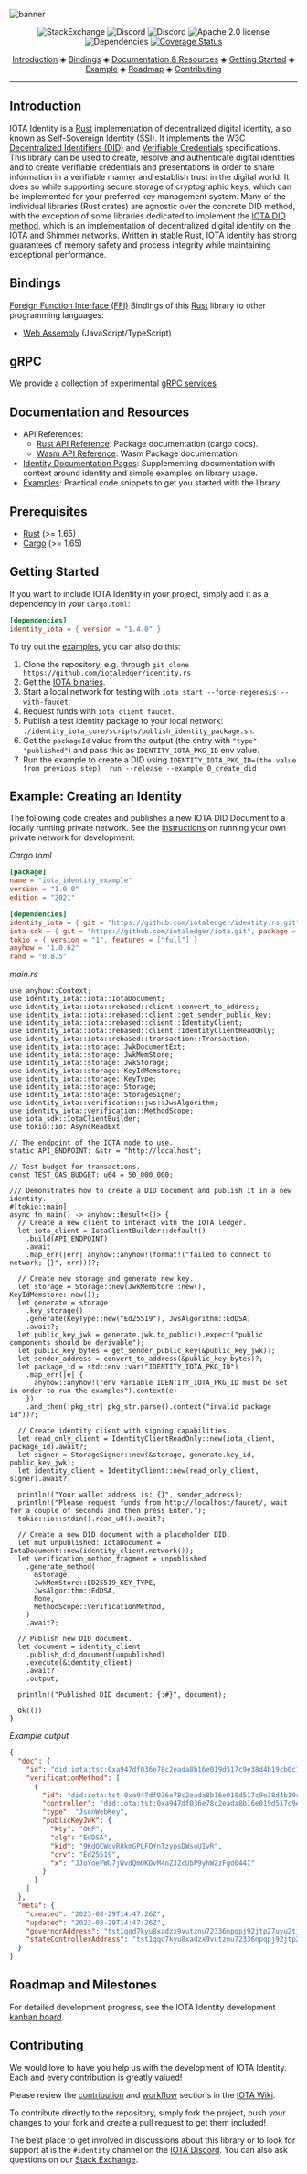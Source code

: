 ![banner](https://github.com/iotaledger/identity.rs/raw/HEAD/.github/banner_identity.svg)

<p align="center">
  <a href="https://iota.stackexchange.com/" style="text-decoration:none;"><img src="https://img.shields.io/badge/StackExchange-9cf.svg?logo=stackexchange" alt="StackExchange"></a>
  <a href="https://discord.iota.org/" style="text-decoration:none;"><img src="https://img.shields.io/badge/Discord-9cf.svg?logo=discord" alt="Discord"></a>
  <a href="https://discord.iota.org/" style="text-decoration:none;"><img src="https://img.shields.io/discord/397872799483428865" alt="Discord"></a>
  <a href="https://github.com/iotaledger/identity.rs/blob/HEAD/LICENSE" style="text-decoration:none;"><img src="https://img.shields.io/github/license/iotaledger/identity.rs.svg" alt="Apache 2.0 license"></a>
  <img src="https://deps.rs/repo/github/iotaledger/identity.rs/status.svg" alt="Dependencies">
  <a href='https://coveralls.io/github/iotaledger/identity.rs?branch=main'><img src='https://coveralls.io/repos/github/iotaledger/identity.rs/badge.svg?branch=main' alt='Coverage Status' /></a>

</p>

<p align="center">
  <a href="#introduction">Introduction</a> ◈
  <a href="#bindings">Bindings</a> ◈
  <a href="#documentation-and-resources">Documentation & Resources</a> ◈
  <a href="#getting-started">Getting Started</a> ◈
  <a href="#example-creating-an-identity">Example</a> ◈
  <a href="#roadmap-and-milestones">Roadmap</a> ◈
  <a href="#contributing">Contributing</a>
</p>

---

## Introduction

IOTA Identity is a [Rust](https://www.rust-lang.org/) implementation of decentralized digital identity, also known as Self-Sovereign Identity (SSI). It implements the W3C [Decentralized Identifiers (DID)](https://www.w3.org/TR/did-core/) and [Verifiable Credentials](https://www.w3.org/TR/vc-data-model/) specifications. This library can be used to create, resolve and authenticate digital identities and to create verifiable credentials and presentations in order to share information in a verifiable manner and establish trust in the digital world. It does so while supporting secure storage of cryptographic keys, which can be implemented for your preferred key management system. Many of the individual libraries (Rust crates) are agnostic over the concrete DID method, with the exception of some libraries dedicated to implement the [IOTA DID method](https://wiki.iota.org/identity.rs/specs/did/iota_did_method_spec/), which is an implementation of decentralized digital identity on the IOTA and Shimmer networks. Written in stable Rust, IOTA Identity has strong guarantees of memory safety and process integrity while maintaining exceptional performance.

## Bindings

[Foreign Function Interface (FFI)](https://en.wikipedia.org/wiki/Foreign_function_interface) Bindings of this [Rust](https://www.rust-lang.org/) library to other programming languages:

- [Web Assembly](https://github.com/iotaledger/identity.rs/blob/HEAD/bindings/wasm/) (JavaScript/TypeScript)

## gRPC

We provide a collection of experimental [gRPC services](https://github.com/iotaledger/identity.rs/blob/HEAD/bindings/grpc/)
## Documentation and Resources

- API References:
  - [Rust API Reference](https://docs.rs/identity_iota/latest/identity_iota/): Package documentation (cargo docs).
  - [Wasm API Reference](https://wiki.iota.org/identity.rs/libraries/wasm/api_reference/): Wasm Package documentation.
- [Identity Documentation Pages](https://wiki.iota.org/identity.rs/introduction): Supplementing documentation with context around identity and simple examples on library usage.
- [Examples](https://github.com/iotaledger/identity.rs/blob/HEAD/examples): Practical code snippets to get you started with the library.

## Prerequisites

- [Rust](https://www.rust-lang.org/) (>= 1.65)
- [Cargo](https://doc.rust-lang.org/cargo/) (>= 1.65)

## Getting Started

If you want to include IOTA Identity in your project, simply add it as a dependency in your `Cargo.toml`:

```toml
[dependencies]
identity_iota = { version = "1.4.0" }
```

To try out the [examples](https://github.com/iotaledger/identity.rs/blob/HEAD/examples), you can also do this:

1. Clone the repository, e.g. through `git clone https://github.com/iotaledger/identity.rs`
2. Get the [IOTA binaries](https://github.com/iotaledger/iota/releases).
3. Start a local network for testing with `iota start --force-regenesis --with-faucet`.
4. Request funds with `iota client faucet`.
5. Publish a test identity package to your local network: `./identity_iota_core/scripts/publish_identity_package.sh`.
6. Get the `packageId` value from the output (the entry with `"type": "published"`) and pass this as `IDENTITY_IOTA_PKG_ID` env value.
7. Run the example to create a DID using `IDENTITY_IOTA_PKG_ID=(the value from previous step)  run --release --example 0_create_did`

## Example: Creating an Identity

The following code creates and publishes a new IOTA DID Document to a locally running private network.
See the [instructions](https://github.com/iotaledger/iota-sandbox) on running your own private network for development.

_Cargo.toml_

<!--
Test this example using https://github.com/anko/txm: `txm README.md`

!test program
cd ../..
mkdir tmp
cat | sed -e 's#identity_iota = { git = "[^"]*"#identity_iota = { path = "../identity_iota"#' > tmp/Cargo.toml
echo '[workspace]' >>tmp/Cargo.toml
-->
<!-- !test check Cargo Example -->

```toml
[package]
name = "iota_identity_example"
version = "1.0.0"
edition = "2021"

[dependencies]
identity_iota = { git = "https://github.com/iotaledger/identity.rs.git", tag = "v1.6.0-alpha" }
iota-sdk = { git = "https://github.com/iotaledger/iota.git", package = "iota-sdk", tag = "v0.7.0-alpha" }
tokio = { version = "1", features = ["full"] }
anyhow = "1.0.62"
rand = "0.8.5"
```

_main._<span></span>_rs_

<!--
Test this example using https://github.com/anko/txm: `txm README.md`

!test program
cd ../..
mkdir tmp/src
cat > tmp/src/main.rs 
cd tmp
timeout 360 cargo build || (echo "Process timed out after 360 seconds" && exit 1)
-->
<!-- !test check Rust Example -->


```rust,no_run
use anyhow::Context;
use identity_iota::iota::IotaDocument;
use identity_iota::iota::rebased::client::convert_to_address;
use identity_iota::iota::rebased::client::get_sender_public_key;
use identity_iota::iota::rebased::client::IdentityClient;
use identity_iota::iota::rebased::client::IdentityClientReadOnly;
use identity_iota::iota::rebased::transaction::Transaction;
use identity_iota::storage::JwkDocumentExt;
use identity_iota::storage::JwkMemStore;
use identity_iota::storage::JwkStorage;
use identity_iota::storage::KeyIdMemstore;
use identity_iota::storage::KeyType;
use identity_iota::storage::Storage;
use identity_iota::storage::StorageSigner;
use identity_iota::verification::jws::JwsAlgorithm;
use identity_iota::verification::MethodScope;
use iota_sdk::IotaClientBuilder;
use tokio::io::AsyncReadExt;

// The endpoint of the IOTA node to use.
static API_ENDPOINT: &str = "http://localhost";

// Test budget for transactions.
const TEST_GAS_BUDGET: u64 = 50_000_000;

/// Demonstrates how to create a DID Document and publish it in a new identity.
#[tokio::main]
async fn main() -> anyhow::Result<()> {
  // Create a new client to interact with the IOTA ledger.
  let iota_client = IotaClientBuilder::default()
    .build(API_ENDPOINT)
    .await
    .map_err(|err| anyhow::anyhow!(format!("failed to connect to network; {}", err)))?;

  // Create new storage and generate new key.
  let storage = Storage::new(JwkMemStore::new(), KeyIdMemstore::new());
  let generate = storage
    .key_storage()
    .generate(KeyType::new("Ed25519"), JwsAlgorithm::EdDSA)
    .await?;
  let public_key_jwk = generate.jwk.to_public().expect("public components should be derivable");
  let public_key_bytes = get_sender_public_key(&public_key_jwk)?;
  let sender_address = convert_to_address(&public_key_bytes)?;
  let package_id = std::env::var("IDENTITY_IOTA_PKG_ID")
    .map_err(|e| {
      anyhow::anyhow!("env variable IDENTITY_IOTA_PKG_ID must be set in order to run the examples").context(e)
    })
    .and_then(|pkg_str| pkg_str.parse().context("invalid package id"))?;

  // Create identity client with signing capabilities.
  let read_only_client = IdentityClientReadOnly::new(iota_client, package_id).await?;
  let signer = StorageSigner::new(&storage, generate.key_id, public_key_jwk);
  let identity_client = IdentityClient::new(read_only_client, signer).await?;

  println!("Your wallet address is: {}", sender_address);
  println!("Please request funds from http://localhost/faucet/, wait for a couple of seconds and then press Enter.");
  tokio::io::stdin().read_u8().await?;

  // Create a new DID document with a placeholder DID.
  let mut unpublished: IotaDocument = IotaDocument::new(identity_client.network());
  let verification_method_fragment = unpublished
    .generate_method(
      &storage,
      JwkMemStore::ED25519_KEY_TYPE,
      JwsAlgorithm::EdDSA,
      None,
      MethodScope::VerificationMethod,
    )
    .await?;

  // Publish new DID document.
  let document = identity_client
    .publish_did_document(unpublished)
    .execute(&identity_client)
    .await?
    .output;

  println!("Published DID document: {:#}", document);

  Ok(())
}
```

_Example output_

```json
{
  "doc": {
    "id": "did:iota:tst:0xa947df036e78c2eada8b16e019d517c9e38d4b19cb0c1fa066e752c3074b715d",
    "verificationMethod": [
      {
        "id": "did:iota:tst:0xa947df036e78c2eada8b16e019d517c9e38d4b19cb0c1fa066e752c3074b715d#9KdQCWcvR8kmGPLFOYnTzypsDWsoUIvR",
        "controller": "did:iota:tst:0xa947df036e78c2eada8b16e019d517c9e38d4b19cb0c1fa066e752c3074b715d",
        "type": "JsonWebKey",
        "publicKeyJwk": {
          "kty": "OKP",
          "alg": "EdDSA",
          "kid": "9KdQCWcvR8kmGPLFOYnTzypsDWsoUIvR",
          "crv": "Ed25519",
          "x": "JJoYoeFWU7jWvdQmOKDvM4nZJ2cUbP9yhWZzFgd044I"
        }
      }
    ]
  },
  "meta": {
    "created": "2023-08-29T14:47:26Z",
    "updated": "2023-08-29T14:47:26Z",
    "governorAddress": "tst1qqd7kyu8xadzx9vutznu72336npqpj92jtp27uyu2tj2sa5hx6n3k0vrzwv",
    "stateControllerAddress": "tst1qqd7kyu8xadzx9vutznu72336npqpj92jtp27uyu2tj2sa5hx6n3k0vrzwv"
  }
}
```

## Roadmap and Milestones

For detailed development progress, see the IOTA Identity development [kanban board](https://github.com/orgs/iotaledger/projects/8/views/5).

## Contributing

We would love to have you help us with the development of IOTA Identity. Each and every contribution is greatly valued!

Please review the [contribution](https://wiki.iota.org/identity.rs/contribute) and [workflow](https://wiki.iota.org/identity.rs/workflow) sections in the [IOTA Wiki](https://wiki.iota.org/).

To contribute directly to the repository, simply fork the project, push your changes to your fork and create a pull request to get them included!

The best place to get involved in discussions about this library or to look for support at is the `#identity` channel on the [IOTA Discord](https://discord.iota.org). You can also ask questions on our [Stack Exchange](https://iota.stackexchange.com/).
